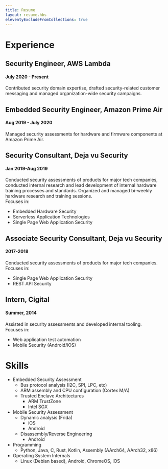 ```yaml
---
title: Resume
layout: resume.hbs
eleventyExcludeFromCollections: true
---
```


# Experience
## Security Engineer, AWS Lambda
#### July 2020 - Present
Contributed security domain expertise, drafted security-related customer messaging
and managed organization-wide security campaigns.

## Embedded Security Engineer, Amazon Prime Air
#### Aug 2019 - July 2020
Managed security assessments for hardware and firmware components at Amazon Prime Air.

## Security Consultant, Deja vu Security
#### Jan 2019-Aug 2019
Conducted security assessments of products for major tech companies, conducted internal
research and lead development of internal hardware training processes and standards.
Organized and managed bi-weekly hardware research and training sessions.  
Focuses in:
- Embedded Hardware Security
- Serverless Application Technologies
- Single Page Web Application Security

## Associate Security Consultant, Deja vu Security
#### 2017-2018
Conducted security assessments of products for major tech companies.  
Focuses in:
- Single Page Web Application Security
- REST API Security

## Intern, Cigital
#### Summer, 2014
Assisted in security assessments and developed internal tooling.  
Focuses in:
- Web application test automation
- Mobile Security (Android/iOS)

# Skills
- Embedded Security Assessment
    - Bus protocol analysis (I2C, SPI, LPC, etc)
    - ARM assembly and CPU configuration (Cortex M/A)
    - Trusted Enclave Architectures
        - ARM TrustZone
        - Intel SGX
- Mobile Security Assessment
    - Dynamic analysis (Frida)
        - iOS
        - Android
    - Disassembly/Reverse Engineering
        - Android
- Programming
    - Python, Java, C, Rust, Kotlin, Assembly (AArch64, AArch32, x86)
- Operating System Internals
    - Linux (Debian based), Android, ChromeOS, iOS
